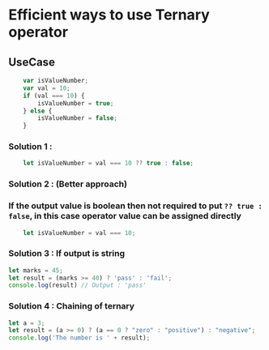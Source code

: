 # Efficient ways to use Ternary operator

## UseCase
```javascript
    var isValueNumber;
    var val = 10;
    if (val === 10) {
        isValueNumber = true;
    } else {
        isValueNumber = false;
    }
```
### Solution 1 : 
```javascript
    let isValueNumber = val === 10 ?? true : false;
```

### Solution 2 : (Better approach)
### If the output value is boolean then not required to put `?? true : false`, in this case operator value can be assigned directly
```javascript
    let isValueNumber = val === 10;
```

### Solution 3 : If output is string
```javascript
let marks = 45;
let result = (marks >= 40) ? 'pass' : 'fail';
console.log(result) // Output : 'pass'
```


### Solution 4 : Chaining of ternary 
```javascript
let a = 3;
let result = (a >= 0) ? (a == 0 ? "zero" : "positive") : "negative";
console.log('The number is ' + result);
```
